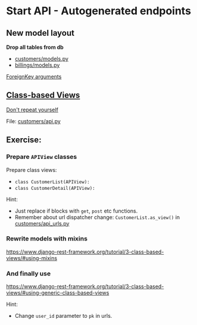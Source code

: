 # Start API - Autogenerated endpoints


## New model layout
**Drop all tables from db**
* [customers/models.py](../battlefield/gsm_provider/customers/models.py)
* [billings/models.py](../battlefield/gsm_provider/billings/models.py)

[ForeignKey arguments]


## [Class-based Views]
[Don't repeat yourself]

File: [customers/api.py](../battlefield/gsm_provider/customers/api.py)

## Exercise:

### Prepare `APIView` classes
Prepare class views:
* `class CustomerList(APIView):`
* `class CustomerDetail(APIView):`

Hint:
* Just replace if blocks with `get`, `post` etc functions.
* Remember about url dispatcher change: `CustomerList.as_view()` in
[customers/api_urls.py](../battlefield/gsm_provider/customers/api_urls.py)

### Rewrite models with mixins
https://www.django-rest-framework.org/tutorial/3-class-based-views/#using-mixins

### And finally use
https://www.django-rest-framework.org/tutorial/3-class-based-views/#using-generic-class-based-views

Hint:
* Change `user_id` parameter to `pk` in urls.
<!-- links -->
[Class-based Views]: https://www.django-rest-framework.org/tutorial/3-class-based-views/#tutorial-3-class-based-views
[Don't repeat yourself]: https://en.wikipedia.org/wiki/Don't_repeat_yourself
[ForeignKey arguments]: https://docs.djangoproject.com/en/3.1/ref/models/fields/#arguments
